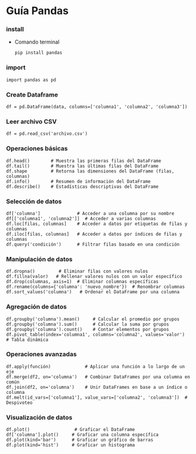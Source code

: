 # Guía Pandas

### install

- Comando terminal
    ```
    pip install pandas
    ```

### import
```
import pandas as pd
```

### Create Dataframe

```
df = pd.DataFrame(data, columns=['columna1', 'columna2', 'columna3'])
```

### Leer archivo CSV

```
df = pd.read_csv('archivo.csv')
```

### Operaciones básicas

```
df.head()        # Muestra las primeras filas del DataFrame
df.tail()        # Muestra las últimas filas del DataFrame
df.shape         # Retorna las dimensiones del DataFrame (filas, columnas)
df.info()        # Resumen de información del DataFrame
df.describe()    # Estadísticas descriptivas del DataFrame
```

### Selección de datos
```
df['columna']              # Acceder a una columna por su nombre
df[['columna1', 'columna2']]  # Acceder a varias columnas
df.loc[filas, columnas]    # Acceder a datos por etiquetas de filas y columnas
df.iloc[filas, columnas]   # Acceder a datos por índices de filas y columnas
df.query('condición')      # Filtrar filas basado en una condición
```

### Manipulación de datos
```
df.dropna()         # Eliminar filas con valores nulos
df.fillna(valor)   # Rellenar valores nulos con un valor específico
df.drop(columnas, axis=1)  # Eliminar columnas específicas
df.rename(columns={'columna': 'nuevo_nombre'})  # Renombrar columnas
df.sort_values('columna')   # Ordenar el DataFrame por una columna
```

### Agregación de datos
```
df.groupby('columna').mean()     # Calcular el promedio por grupos
df.groupby('columna').sum()      # Calcular la suma por grupos
df.groupby('columna').count()    # Contar elementos por grupos
df.pivot_table(index='columna1', columns='columna2', values='valor')  # Tabla dinámica
```

### Operaciones avanzadas
```
df.apply(función)             # Aplicar una función a lo largo de un eje
df.merge(df2, on='columna')   # Combinar DataFrames por una columna en común
df.join(df2, on='columna')    # Unir DataFrames en base a un índice o columna
df.melt(id_vars=['columna1'], value_vars=['columna2', 'columna3'])  # Despivoteo
```

### Visualización de datos
```
df.plot()                 # Graficar el DataFrame
df['columna'].plot()     # Graficar una columna específica
df.plot(kind='bar')      # Graficar un gráfico de barras
df.plot(kind='hist')     # Graficar un histograma
```